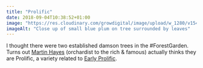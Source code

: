 ```yaml
---
title: "Prolific"
date: 2018-09-04T10:38:52+01:00
image: "https://res.cloudinary.com/growdigital/image/upload/w_1280/v1544344292/plum-29516501417.jpg"
imageAlt: "Close up of small blue plum on tree surrounded by leaves"
---
```


I thought there were two established damson trees in the #ForestGarden. Turns out [Martin Hayes](https://www.theapplemancan.uk) (orchardist to the rich & famous) actually thinks they are Prolific, a variety related to [Early Prolific](https://www.orangepippin.com/plums/rivers-early-prolific). 
